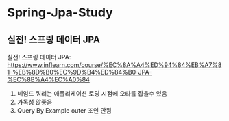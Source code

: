 # Spring-Jpa-Study

## 실전! 스프링 데이터 JPA
실전! 스프링 데이터 JPA: https://www.inflearn.com/course/%EC%8A%A4%ED%94%84%EB%A7%81-%EB%8D%B0%EC%9D%B4%ED%84%B0-JPA-%EC%8B%A4%EC%A0%84


1. 네임드 쿼리는 애플리케이션 로딩 시점에 오타를 잡을수 있음
2. 가독성 않좋음
3. Query By Example outer 조인 안됨